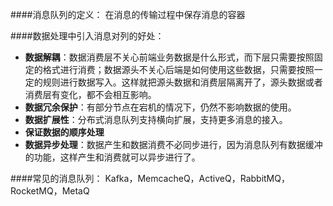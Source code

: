 ####消息队列的定义：
在消息的传输过程中保存消息的容器


####数据处理中引入消息对列的好处：

 - **数据解耦**：数据消费层不关心前端业务数据是什么形式，而下层只需要按照固定的格式进行消费；数据源头不关心后端是如何使用这些数据，只需要按照一定的规则进行数据写入。这样就把源头数据和消费层隔离开了，源头数据或者消费层有变化，都不会相互影响。
 - **数据冗余保护**：有部分节点在宕机的情况下，仍然不影响数据的使用。
 - **数据扩展性**：分布式消息队列支持横向扩展，支持更多消息的接入。
 - **保证数据的顺序处理**
 - **数据异步处理**：数据产生和数据消费不必同步进行，因为消息队列有数据缓冲的功能，这样产生和消费就可以异步进行了。
 
####常见的消息队列：
Kafka，MemcacheQ，ActiveQ，RabbitMQ，RocketMQ，MetaQ
 